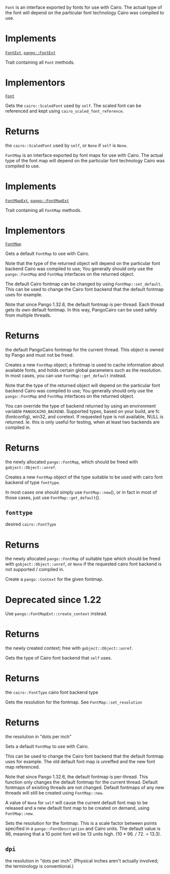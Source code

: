 <!-- file * -->
<!-- struct Font -->
`Font` is an interface exported by fonts for
use with Cairo. The actual type of the font will depend
on the particular font technology Cairo was compiled to use.

# Implements

[`FontExt`](trait.FontExt.html), [`pango::FontExt`](../pango/trait.FontExt.html)
<!-- trait FontExt -->
Trait containing all `Font` methods.

# Implementors

[`Font`](struct.Font.html)
<!-- trait FontExt::fn get_scaled_font -->
Gets the `cairo::ScaledFont` used by `self`.
The scaled font can be referenced and kept using
`cairo_scaled_font_reference`.

# Returns

the `cairo::ScaledFont` used by `self`,
 or `None` if `self` is `None`.
<!-- struct FontMap -->
`FontMap` is an interface exported by font maps for
use with Cairo. The actual type of the font map will depend
on the particular font technology Cairo was compiled to use.

# Implements

[`FontMapExt`](trait.FontMapExt.html), [`pango::FontMapExt`](../pango/trait.FontMapExt.html)
<!-- trait FontMapExt -->
Trait containing all `FontMap` methods.

# Implementors

[`FontMap`](struct.FontMap.html)
<!-- impl FontMap::fn get_default -->
Gets a default `FontMap` to use with Cairo.

Note that the type of the returned object will depend
on the particular font backend Cairo was compiled to use;
You generally should only use the `pango::FontMap` and
`FontMap` interfaces on the returned object.

The default Cairo fontmap can be changed by using
`FontMap::set_default`. This can be used to
change the Cairo font backend that the default fontmap
uses for example.

Note that since Pango 1.32.6, the default fontmap is per-thread.
Each thread gets its own default fontmap. In this way,
PangoCairo can be used safely from multiple threads.

# Returns

the default PangoCairo fontmap
 for the current thread. This object is owned by Pango and must not be freed.
<!-- impl FontMap::fn new -->
Creates a new `FontMap` object; a fontmap is used
to cache information about available fonts, and holds
certain global parameters such as the resolution.
In most cases, you can use `FontMap::get_default`
instead.

Note that the type of the returned object will depend
on the particular font backend Cairo was compiled to use;
You generally should only use the `pango::FontMap` and
`FontMap` interfaces on the returned object.

You can override the type of backend returned by using an
environment variable `PANGOCAIRO_BACKEND`. Supported types,
based on your build, are fc (fontconfig), win32, and coretext.
If requested type is not available, NULL is returned. Ie.
this is only useful for testing, when at least two backends
are compiled in.

# Returns

the newly allocated `pango::FontMap`,
 which should be freed with `gobject::Object::unref`.
<!-- impl FontMap::fn new_for_font_type -->
Creates a new `FontMap` object of the type suitable
to be used with cairo font backend of type `fonttype`.

In most cases one should simply use `FontMap::new`(),
or in fact in most of those cases, just use
`FontMap::get_default`().
## `fonttype`
desired `cairo::FontType`

# Returns

the newly allocated
 `pango::FontMap` of suitable type which should be freed
 with `gobject::Object::unref`, or `None` if the requested
 cairo font backend is not supported / compiled in.
<!-- trait FontMapExt::fn create_context -->
Create a `pango::Context` for the given fontmap.

# Deprecated since 1.22

Use `pango::FontMapExt::create_context` instead.

# Returns

the newly created context; free with `gobject::Object::unref`.
<!-- trait FontMapExt::fn get_font_type -->
Gets the type of Cairo font backend that `self` uses.

# Returns

the `cairo::FontType` cairo font backend type
<!-- trait FontMapExt::fn get_resolution -->
Gets the resolution for the fontmap. See `FontMap::set_resolution`

# Returns

the resolution in "dots per inch"
<!-- trait FontMapExt::fn set_default -->
Sets a default `FontMap` to use with Cairo.

This can be used to change the Cairo font backend that the
default fontmap uses for example. The old default font map
is unreffed and the new font map referenced.

Note that since Pango 1.32.6, the default fontmap is per-thread.
This function only changes the default fontmap for
the current thread. Default fontmaps of exisiting threads
are not changed. Default fontmaps of any new threads will
still be created using `FontMap::new`.

A value of `None` for `self` will cause the current default
font map to be released and a new default font
map to be created on demand, using `FontMap::new`.
<!-- trait FontMapExt::fn set_resolution -->
Sets the resolution for the fontmap. This is a scale factor between
points specified in a `pango::FontDescription` and Cairo units. The
default value is 96, meaning that a 10 point font will be 13
units high. (10 * 96. / 72. = 13.3).
## `dpi`
the resolution in "dots per inch". (Physical inches aren't actually
 involved; the terminology is conventional.)
